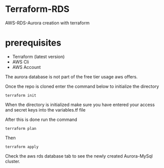 # Terraform-RDS
AWS-RDS-Aurora creation with terraform

# prerequisites

 - Terraform (latest version)
 - AWS Cli
 - AWS Account

The aurora database is not part of the free tier usage aws offers.

Once the repo is cloned enter the command below to initialize the directory
```
terraform init
```

When the directory is initialized make sure you have entered your access and secret keys into the variables.tf file

After this is done run the command
```
terraform plan
```
Then
```
terraform apply
```

Check the aws rds database tab to see the newly created Aurora-MySql cluster.
